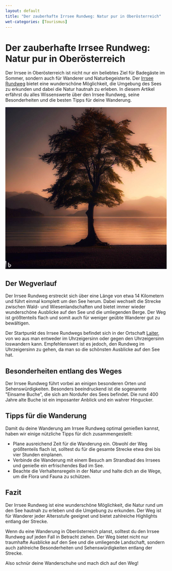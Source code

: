 ```yaml
---
layout: default
title: "Der zauberhafte Irrsee Rundweg: Natur pur in Oberösterreich"
wet-categories: [Tourismus]
---
```


# Der zauberhafte Irrsee Rundweg: Natur pur in Oberösterreich

Der Irrsee in Oberösterreich ist nicht nur ein beliebtes Ziel für Badegäste im Sommer, sondern auch für Wanderer und Naturbegeisterte. Der [Irrsee Rundweg](https://www.bergfex.at/sommer/oberoesterreich/touren/wanderung/957263,irrsee-rundweg/) bietet eine wunderschöne Möglichkeit, die Umgebung des Sees zu erkunden und dabei die Natur hautnah zu erleben. In diesem Artikel erfährst du alles Wissenswerte über den Irrsee Rundweg, seine Besonderheiten und die besten Tipps für deine Wanderung.

![Der zauberhafte Irrsee Rundweg: Natur pur in Oberösterreich](/assets/images/einsame-buche-symbol.jpg "Der zauberhafte Irrsee Rundweg: Natur pur in Oberösterreich")

## Der Wegverlauf

Der Irrsee Rundweg erstreckt sich über eine Länge von etwa 14 Kilometern und führt einmal komplett um den See herum. Dabei wechselt die Strecke zwischen Wald- und Wiesenlandschaften und bietet immer wieder wunderschöne Ausblicke auf den See und die umliegenden Berge. Der Weg ist größtenteils flach und somit auch für weniger geübte Wanderer gut zu bewältigen.

Der Startpunkt des Irrsee Rundwegs befindet sich in der Ortschaft [Laiter](https://mondsee.salzkammergut.at/oesterreich-poi/detail/201790/strandbad-laiter.html), von wo aus man entweder im Uhrzeigersinn oder gegen den Uhrzeigersinn loswandern kann. Empfehlenswert ist es jedoch, den Rundweg im Uhrzeigersinn zu gehen, da man so die schönsten Ausblicke auf den See hat.

## Besonderheiten entlang des Weges

Der Irrsee Rundweg führt vorbei an einigen besonderen Orten und Sehenswürdigkeiten. Besonders beeindruckend ist  die sogenannte "Einsame Buche", die sich am Nordufer des Sees befindet. Die rund 400 Jahre alte Buche ist ein imposanter Anblick und ein wahrer Hingucker.

## Tipps für die Wanderung

Damit du deine Wanderung am Irrsee Rundweg optimal genießen kannst, haben wir einige nützliche Tipps für dich zusammengestellt:

*   Plane ausreichend Zeit für die Wanderung ein. Obwohl der Weg größtenteils flach ist, solltest du für die gesamte Strecke etwa drei bis vier Stunden einplanen.
*   Verbinde die Wanderung mit einem Besuch am Strandbad des Irrsees und genieße ein erfrischendes Bad im See.
*   Beachte die Verhaltensregeln in der Natur und halte dich an die Wege, um die Flora und Fauna zu schützen.

## Fazit

Der Irrsee Rundweg ist eine wunderschöne Möglichkeit, die Natur rund um den See hautnah zu erleben und die Umgebung zu erkunden. Der Weg ist für Wanderer jeder Altersstufe geeignet und bietet zahlreiche Highlights entlang der Strecke. 

Wenn du eine Wanderung in Oberösterreich planst, solltest du den Irrsee Rundweg auf jeden Fall in Betracht ziehen. Der Weg bietet nicht nur traumhafte Ausblicke auf den See und die umliegende Landschaft, sondern auch zahlreiche Besonderheiten und Sehenswürdigkeiten entlang der Strecke.

Also schnür deine Wanderschuhe und mach dich auf den Weg!
